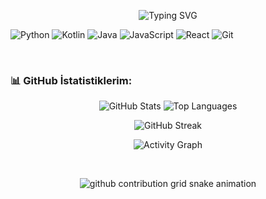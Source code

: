 <p align="center">
  <img src="https://readme-typing-svg.vercel.app?font=Fira+Code&weight=600&size=25&pause=1000&color=36BCF7&center=true&width=650&lines=Merhaba%2C+ben+Furkan.+👋;Hello%2C+I%27m+Furkan.+👋;Kodlama+ve+teknoloji+dünyama+hoş+geldiniz.;Welcome+to+my+world+of+code+and+technology." alt="Typing SVG" />
</p>






<p align="left">
  <img src="https://img.shields.io/badge/Python-3776AB?style=for-the-badge&logo=python&logoColor=white" alt="Python" />
  <img src="https://img.shields.io/badge/Kotlin-7F52FF?style=for-the-badge&logo=kotlin&logoColor=white" alt="Kotlin" />
  <img src="https://img.shields.io/badge/Java-007396?style=for-the-badge&logo=java&logoColor=white" alt="Java" />
  <img src="https://img.shields.io/badge/JavaScript-F7DF1E?style=for-the-badge&logo=javascript&logoColor=black" alt="JavaScript" />
  <img src="https://img.shields.io/badge/React-61DAFB?style=for-the-badge&logo=react&logoColor=black" alt="React" />
  <img src="https://img.shields.io/badge/Git-F05032?style=for-the-badge&logo=git&logoColor=white" alt="Git" />
</p>

<br>

<h3 align="left">📊 GitHub İstatistiklerim:</h3>

<p align="center">
  <img src="https://github-readme-stats.vercel.app/api?username=furkantutanc&show_icons=true&theme=radical&hide_border=true&count_private=true" alt="GitHub Stats" />
  
  <img src="https://github-readme-stats.vercel.app/api/top-langs/?username=furkantutanc&layout=compact&theme=radical&hide_border=true" alt="Top Languages" />
</p>

<p align="center">
  <img src="https://github-readme-streak-stats.herokuapp.com/?user=furkantutanc&theme=radical&hide_border=true" alt="GitHub Streak" />
</p>

<p align="center">
  <img src="https://activity-graph.herokuapp.com/graph?username=furkantutanc&theme=radical&hide_border=true&color=36BCF7" alt="Activity Graph" />
</p>

<br>

<p align="center">
  <picture>
    <source media="(prefers-color-scheme: dark)" srcset="https://raw.githubusercontent.com/furkantutanc/furkantutanc/master/dist/github-contribution-grid-snake-dark.svg">
    <source media="(prefers-color-scheme: light)" srcset="https://raw.githubusercontent.com/furkantutanc/furkantutanc/master/dist/github-contribution-grid-snake.svg">
    <img alt="github contribution grid snake animation" src="https://raw.githubusercontent.com/furkantutanc/furkantutanc/master/dist/github-contribution-grid-snake.svg">
  </picture>
</p>
